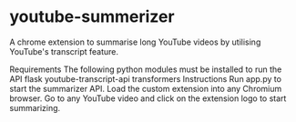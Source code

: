 # youtube-summerizer
A chrome extension to summarise long YouTube videos by utilising YouTube's transcript feature.

Requirements
The following python modules must be installed to run the API
flask
youtube-transcript-api
transformers
Instructions
Run app.py to start the summarizer API.
Load the custom extension into any Chromium browser.
Go to any YouTube video and click on the extension logo to start summarizing.
